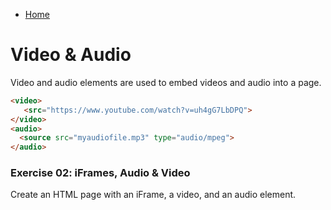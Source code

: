 - [Home](../README.md)
# Video & Audio
Video and audio elements are used to embed videos and audio into a page.  
```html
<video>
   <src="https://www.youtube.com/watch?v=uh4gG7LbDPQ">
</video>
<audio>
  <source src="myaudiofile.mp3" type="audio/mpeg">
</audio>
```  

### Exercise 02: iFrames, Audio & Video
Create an HTML page with an iFrame, a video, and an audio element.  
